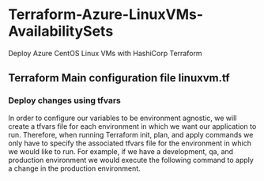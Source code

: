 # Terraform-Azure-LinuxVMs-AvailabilitySets
Deploy Azure CentOS Linux VMs with HashiCorp Terraform

## Terraform Main configuration file linuxvm.tf
### Deploy changes using tfvars
In order to configure our variables to be environment agnostic, we will create a tfvars file for each environment in which we want our application to run. Therefore, when running Terraform init, plan, and apply commands we only have to specify the associated tfvars file for the environment in which we would like to run. For example, if we have a development, qa, and production environment we would execute the following command to apply a change in the production environment.
